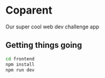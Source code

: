 # Coparent

Our super cool web dev challenge app

## Getting things going

```bash
cd frontend
npm install
npm run dev
```
